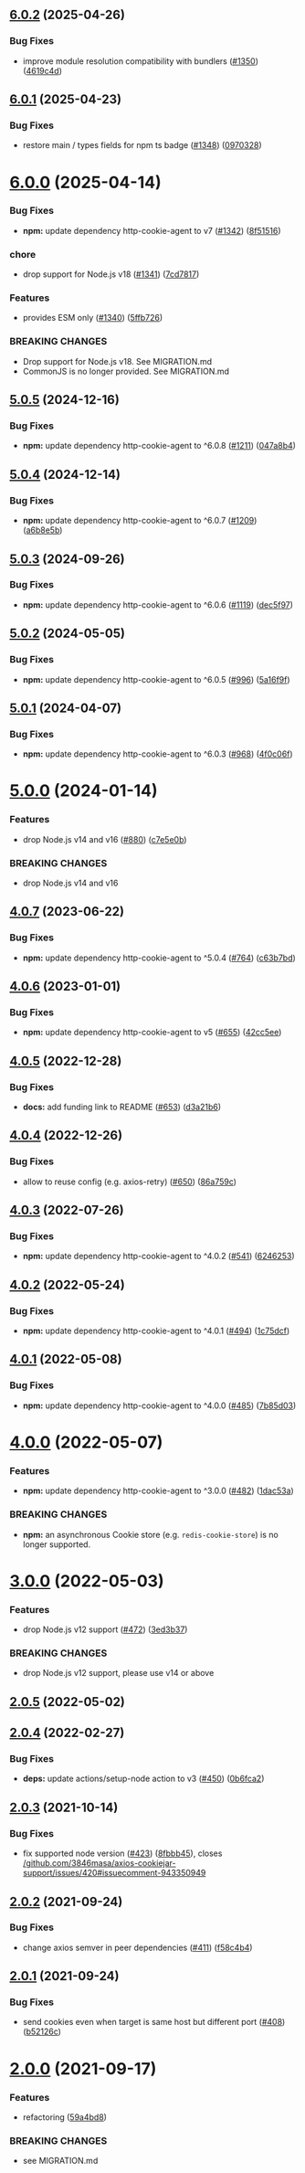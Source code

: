 ## [6.0.2](https://github.com/3846masa/axios-cookiejar-support/compare/v6.0.1...v6.0.2) (2025-04-26)


### Bug Fixes

* improve module resolution compatibility with bundlers ([#1350](https://github.com/3846masa/axios-cookiejar-support/issues/1350)) ([4619c4d](https://github.com/3846masa/axios-cookiejar-support/commit/4619c4d812e4721a90d96bd0ff6faf374b6f3ecc))

## [6.0.1](https://github.com/3846masa/axios-cookiejar-support/compare/v6.0.0...v6.0.1) (2025-04-23)


### Bug Fixes

* restore main / types fields for npm ts badge ([#1348](https://github.com/3846masa/axios-cookiejar-support/issues/1348)) ([0970328](https://github.com/3846masa/axios-cookiejar-support/commit/097032888a2dd1a2e0bc687c615edb09c6af2209))

# [6.0.0](https://github.com/3846masa/axios-cookiejar-support/compare/v5.0.5...v6.0.0) (2025-04-14)


### Bug Fixes

* **npm:** update dependency http-cookie-agent to v7 ([#1342](https://github.com/3846masa/axios-cookiejar-support/issues/1342)) ([8f51516](https://github.com/3846masa/axios-cookiejar-support/commit/8f51516630260c6e443057bf7a79ca0ee1b3570f))


### chore

* drop support for Node.js v18 ([#1341](https://github.com/3846masa/axios-cookiejar-support/issues/1341)) ([7cd7817](https://github.com/3846masa/axios-cookiejar-support/commit/7cd78175922242135c7c9265abb1f93c5a4f79c4))


### Features

* provides ESM only ([#1340](https://github.com/3846masa/axios-cookiejar-support/issues/1340)) ([5ffb726](https://github.com/3846masa/axios-cookiejar-support/commit/5ffb7261a9312598a63012c3cc035e89963433d8))


### BREAKING CHANGES

* Drop support for Node.js v18. See MIGRATION.md
* CommonJS is no longer provided. See MIGRATION.md

## [5.0.5](https://github.com/3846masa/axios-cookiejar-support/compare/v5.0.4...v5.0.5) (2024-12-16)


### Bug Fixes

* **npm:** update dependency http-cookie-agent to ^6.0.8 ([#1211](https://github.com/3846masa/axios-cookiejar-support/issues/1211)) ([047a8b4](https://github.com/3846masa/axios-cookiejar-support/commit/047a8b48506f6d67006087d7207ea1478d2ffcd5))

## [5.0.4](https://github.com/3846masa/axios-cookiejar-support/compare/v5.0.3...v5.0.4) (2024-12-14)


### Bug Fixes

* **npm:** update dependency http-cookie-agent to ^6.0.7 ([#1209](https://github.com/3846masa/axios-cookiejar-support/issues/1209)) ([a6b8e5b](https://github.com/3846masa/axios-cookiejar-support/commit/a6b8e5b35ba7bbca02a9d3d9bcb26a085e94deb4))

## [5.0.3](https://github.com/3846masa/axios-cookiejar-support/compare/v5.0.2...v5.0.3) (2024-09-26)


### Bug Fixes

* **npm:** update dependency http-cookie-agent to ^6.0.6 ([#1119](https://github.com/3846masa/axios-cookiejar-support/issues/1119)) ([dec5f97](https://github.com/3846masa/axios-cookiejar-support/commit/dec5f97278f154aa529b016384b579d3fa570960))

## [5.0.2](https://github.com/3846masa/axios-cookiejar-support/compare/v5.0.1...v5.0.2) (2024-05-05)


### Bug Fixes

* **npm:** update dependency http-cookie-agent to ^6.0.5 ([#996](https://github.com/3846masa/axios-cookiejar-support/issues/996)) ([5a16f9f](https://github.com/3846masa/axios-cookiejar-support/commit/5a16f9fb99a0536319d74bfba681a16945a135f4))

## [5.0.1](https://github.com/3846masa/axios-cookiejar-support/compare/v5.0.0...v5.0.1) (2024-04-07)


### Bug Fixes

* **npm:** update dependency http-cookie-agent to ^6.0.3 ([#968](https://github.com/3846masa/axios-cookiejar-support/issues/968)) ([4f0c06f](https://github.com/3846masa/axios-cookiejar-support/commit/4f0c06ff6dbcb82b7769a0abaf53853174a9666f))

# [5.0.0](https://github.com/3846masa/axios-cookiejar-support/compare/v4.0.7...v5.0.0) (2024-01-14)


### Features

* drop Node.js v14 and v16 ([#880](https://github.com/3846masa/axios-cookiejar-support/issues/880)) ([c7e5e0b](https://github.com/3846masa/axios-cookiejar-support/commit/c7e5e0b6572e9859c291906f079f654dd5a37c97))


### BREAKING CHANGES

* drop Node.js v14 and v16

## [4.0.7](https://github.com/3846masa/axios-cookiejar-support/compare/v4.0.6...v4.0.7) (2023-06-22)


### Bug Fixes

* **npm:** update dependency http-cookie-agent to ^5.0.4 ([#764](https://github.com/3846masa/axios-cookiejar-support/issues/764)) ([c63b7bd](https://github.com/3846masa/axios-cookiejar-support/commit/c63b7bd7f237c1f3fb4c13a84fae9a09f56c8951))

## [4.0.6](https://github.com/3846masa/axios-cookiejar-support/compare/v4.0.5...v4.0.6) (2023-01-01)


### Bug Fixes

* **npm:** update dependency http-cookie-agent to v5 ([#655](https://github.com/3846masa/axios-cookiejar-support/issues/655)) ([42cc5ee](https://github.com/3846masa/axios-cookiejar-support/commit/42cc5ee9085be81257cd6c74c88caf0a5b35b6af))

## [4.0.5](https://github.com/3846masa/axios-cookiejar-support/compare/v4.0.4...v4.0.5) (2022-12-28)


### Bug Fixes

* **docs:** add funding link to README ([#653](https://github.com/3846masa/axios-cookiejar-support/issues/653)) ([d3a21b6](https://github.com/3846masa/axios-cookiejar-support/commit/d3a21b6f78dc13f89030300bd1837d98fdd847dd))

## [4.0.4](https://github.com/3846masa/axios-cookiejar-support/compare/v4.0.3...v4.0.4) (2022-12-26)


### Bug Fixes

* allow to reuse config (e.g. axios-retry) ([#650](https://github.com/3846masa/axios-cookiejar-support/issues/650)) ([86a759c](https://github.com/3846masa/axios-cookiejar-support/commit/86a759ca0ade2c39cda4e1c79eab2b8e1510d9f1))

## [4.0.3](https://github.com/3846masa/axios-cookiejar-support/compare/v4.0.2...v4.0.3) (2022-07-26)


### Bug Fixes

* **npm:** update dependency http-cookie-agent to ^4.0.2 ([#541](https://github.com/3846masa/axios-cookiejar-support/issues/541)) ([6246253](https://github.com/3846masa/axios-cookiejar-support/commit/6246253bbf89de29a6158a4c77e22209e06a5779))

## [4.0.2](https://github.com/3846masa/axios-cookiejar-support/compare/v4.0.1...v4.0.2) (2022-05-24)


### Bug Fixes

* **npm:** update dependency http-cookie-agent to ^4.0.1 ([#494](https://github.com/3846masa/axios-cookiejar-support/issues/494)) ([1c75dcf](https://github.com/3846masa/axios-cookiejar-support/commit/1c75dcfe8d5fcdb5f8c9891e3310a842e223b4e0))

## [4.0.1](https://github.com/3846masa/axios-cookiejar-support/compare/v4.0.0...v4.0.1) (2022-05-08)


### Bug Fixes

* **npm:** update dependency http-cookie-agent to ^4.0.0 ([#485](https://github.com/3846masa/axios-cookiejar-support/issues/485)) ([7b85d03](https://github.com/3846masa/axios-cookiejar-support/commit/7b85d03ce3134915fb3a08077a6bf3973ea67ef1))

# [4.0.0](https://github.com/3846masa/axios-cookiejar-support/compare/v3.0.0...v4.0.0) (2022-05-07)


### Features

* **npm:** update dependency http-cookie-agent to ^3.0.0 ([#482](https://github.com/3846masa/axios-cookiejar-support/issues/482)) ([1dac53a](https://github.com/3846masa/axios-cookiejar-support/commit/1dac53a0c26e51c8d4327b3ee30304fc29ba1cf3))


### BREAKING CHANGES

* **npm:** an asynchronous Cookie store (e.g. `redis-cookie-store`) is no longer supported.

# [3.0.0](https://github.com/3846masa/axios-cookiejar-support/compare/v2.0.5...v3.0.0) (2022-05-03)


### Features

* drop Node.js v12 support ([#472](https://github.com/3846masa/axios-cookiejar-support/issues/472)) ([3ed3b37](https://github.com/3846masa/axios-cookiejar-support/commit/3ed3b3739fda356f2aa07c72c7b48c88b773e84f))


### BREAKING CHANGES

* drop Node.js v12 support, please use v14 or above

## [2.0.5](https://github.com/3846masa/axios-cookiejar-support/compare/v2.0.4...v2.0.5) (2022-05-02)

## [2.0.4](https://github.com/3846masa/axios-cookiejar-support/compare/v2.0.3...v2.0.4) (2022-02-27)


### Bug Fixes

* **deps:** update actions/setup-node action to v3 ([#450](https://github.com/3846masa/axios-cookiejar-support/issues/450)) ([0b6fca2](https://github.com/3846masa/axios-cookiejar-support/commit/0b6fca2c3d89c271616d66495a18e75813f6c1f7))

## [2.0.3](https://github.com/3846masa/axios-cookiejar-support/compare/v2.0.2...v2.0.3) (2021-10-14)


### Bug Fixes

* fix supported node version ([#423](https://github.com/3846masa/axios-cookiejar-support/issues/423)) ([8fbbb45](https://github.com/3846masa/axios-cookiejar-support/commit/8fbbb45d0b0977d7d911b9cc5378eb2e7f0d8f6e)), closes [/github.com/3846masa/axios-cookiejar-support/issues/420#issuecomment-943350949](https://github.com//github.com/3846masa/axios-cookiejar-support/issues/420/issues/issuecomment-943350949)

## [2.0.2](https://github.com/3846masa/axios-cookiejar-support/compare/v2.0.1...v2.0.2) (2021-09-24)


### Bug Fixes

* change axios semver in peer dependencies ([#411](https://github.com/3846masa/axios-cookiejar-support/issues/411)) ([f58c4b4](https://github.com/3846masa/axios-cookiejar-support/commit/f58c4b46bd08e989bf894e9f62c198824c7330c9))

## [2.0.1](https://github.com/3846masa/axios-cookiejar-support/compare/v2.0.0...v2.0.1) (2021-09-24)


### Bug Fixes

* send cookies even when target is same host but different port ([#408](https://github.com/3846masa/axios-cookiejar-support/issues/408)) ([b52126c](https://github.com/3846masa/axios-cookiejar-support/commit/b52126c765a507f8a1382e3571c32104561787d7))

# [2.0.0](https://github.com/3846masa/axios-cookiejar-support/compare/v1.9.9...v2.0.0) (2021-09-17)


### Features

* refactoring ([59a4bd8](https://github.com/3846masa/axios-cookiejar-support/commit/59a4bd865f94b239fd7b8977d41148a54710bc5a))


### BREAKING CHANGES

* see MIGRATION.md
